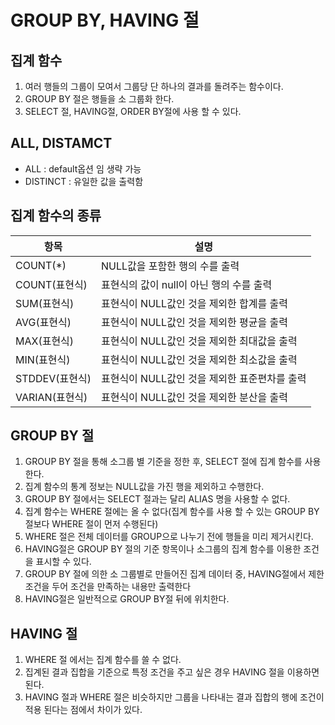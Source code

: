 # GROUP BY, HAVING 절

## 집계 함수
1. 여러 행들의 그룹이 모여서 그룹당 단 하나의 결과를 돌려주는 함수이다.
2. GROUP BY 절은 행들을 소 그룹화 한다.
3. SELECT 절, HAVING절, ORDER BY절에 사용 할 수 있다.

## ALL, DISTAMCT
- ALL : default옵션 임 생략 가능
- DISTINCT : 유일한 값을 출력함

## 집계 함수의 종류
항목|설명
---|---
COUNT(*)|NULL값을 포함한 행의 수를 출력
COUNT(표현식)|표현식의 값이 null이 아닌 행의 수를 출력
SUM(표현식)|표현식이 NULL값인 것을 제외한 합계를 출력
AVG(표현식)|표현식이 NULL값인 것을 제외한 평균을 출력
MAX(표현식)|표현식이 NULL값인 것을 제외한 최대값을 출력
MIN(표현식)|표현식이 NULL값인 것을 제외한 최소값을 출력
STDDEV(표현식)|표현식이 NULL값인 것을 제외한 표준편차를 출력
VARIAN(표현식)|표현식이 NULL값인 것을 제외한 분산을 출력

## GROUP BY 절
1. GROUP BY 절을 통해 소그룹 별 기준을 정한 후, SELECT 절에 집계 함수를 사용한다.
2. 집계 함수의 통계 정보는 NULL값을 가진 행을 제외하고 수행한다.
3. GROUP BY 절에서는 SELECT 절과는 달리 ALIAS 명을 사용할 수 없다.
4. 집계 함수는 WHERE 절에는 올 수 없다(집계 함수를 사용 할 수 있는 GROUP BY절보다 WHERE 절이 먼저 수행된다)
5. WHERE 절은 전체 데이터를 GROUP으로 나누기 전에 행들을 미리 제거시킨다.
6. HAVING절은 GROUP BY 절의 기준 항목이나 소그룹의 집계 함수를 이용한 조건을 표시할 수 있다.
7. GROUP BY 절에 의한 소 그룹별로 만들어진 집계 데이터 중, HAVING절에서 제한 조건을 두어 조건을 만족하는 내용만 출력한다
8. HAVING절은 일반적으로 GROUP BY절 뒤에 위치한다.

## HAVING 절
1. WHERE 절 에서는 집계 함수를 쓸 수 없다.
2. 집계된 결과 집합을 기준으로 특정 조건을 주고 싶은 경우 HAVING 절을 이용하면 된다.
3. HAVING 절과 WHERE 절은 비슷하지만 그룹을 나타내는 결과 집합의 행에 조건이 적용 된다는 점에서 차이가 있다.

